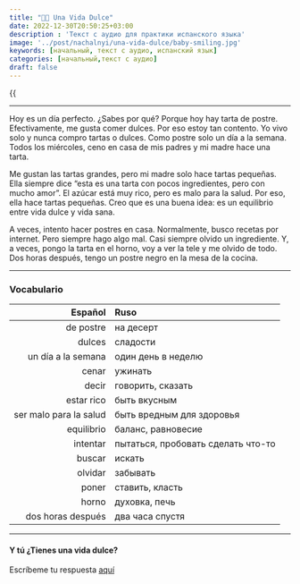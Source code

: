 ```yaml
---
title: "🧬🍬 Una Vida Dulce"
date: 2022-12-30T20:50:25+03:00
description : 'Текст с аудио для практики испанского языка'
image: '../post/nachalnyi/una-vida-dulce/baby-smiling.jpg'
keywords: [начальный, текст с аудио, испанский язык]
categories: [начальный,текст с аудио]
draft: false
---
```


{{<audio src = "../text_s_audio_nachalnyi_una_vida_dulce.mp3">}}

---

Hoy es un día perfecto. ¿Sabes por qué? Porque hoy hay tarta de postre. Efectivamente, me gusta comer dulces. Por eso estoy tan contento. Yo vivo solo y nunca compro tartas o dulces. Como postre solo un día a la semana. Todos los miércoles, ceno en casa de mis padres y mi madre hace una tarta.

Me gustan las tartas grandes, pero mi madre solo hace tartas pequeñas. Ella siempre dice “esta es una tarta con pocos ingredientes, pero con mucho amor”. El azúcar está muy rico, pero es malo para la salud. Por eso, ella hace tartas pequeñas. Creo que es una buena idea: es un equilibrio entre vida dulce y vida sana.

A veces, intento hacer postres en casa. Normalmente, busco recetas por internet. Pero siempre hago algo mal. Casi siempre olvido un ingrediente. Y, a veces, pongo la tarta en el horno, voy a ver la tele y me olvido de todo. Dos horas después, tengo un postre negro en la mesa de la cocina.

---

### Vocabulario

|Español|Ruso|
|-----:|:---|
|de postre| на десерт |
|dulces| сладости |
|un día a la semana| один день в неделю |
|cenar| ужинать |
|decir| говорить, сказать |
|estar rico| быть вкусным |
|ser malo para la salud| быть вредным для здоровья |
|equilibrio| баланс, равновесие |
|intentar| пытаться, пробовать сделать что-то |
|buscar| искать |
|olvidar| забывать |
|poner| ставить, класть |
|horno| духовка, печь |
|dos horas después| два часа спустя|

---

#### Y tú ¿Tienes una vida dulce?

Escríbeme tu respuesta [aquí](https://vk.com/fc_giampiero)
